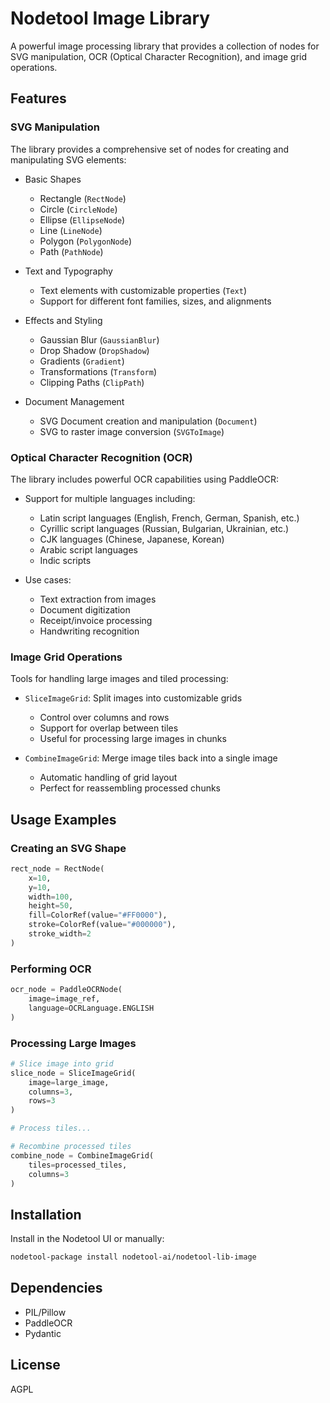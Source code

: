 # Nodetool Image Library

A powerful image processing library that provides a collection of nodes for SVG manipulation, OCR (Optical Character Recognition), and image grid operations.

## Features

### SVG Manipulation

The library provides a comprehensive set of nodes for creating and manipulating SVG elements:

- Basic Shapes

  - Rectangle (`RectNode`)
  - Circle (`CircleNode`)
  - Ellipse (`EllipseNode`)
  - Line (`LineNode`)
  - Polygon (`PolygonNode`)
  - Path (`PathNode`)

- Text and Typography

  - Text elements with customizable properties (`Text`)
  - Support for different font families, sizes, and alignments

- Effects and Styling

  - Gaussian Blur (`GaussianBlur`)
  - Drop Shadow (`DropShadow`)
  - Gradients (`Gradient`)
  - Transformations (`Transform`)
  - Clipping Paths (`ClipPath`)

- Document Management
  - SVG Document creation and manipulation (`Document`)
  - SVG to raster image conversion (`SVGToImage`)

### Optical Character Recognition (OCR)

The library includes powerful OCR capabilities using PaddleOCR:

- Support for multiple languages including:

  - Latin script languages (English, French, German, Spanish, etc.)
  - Cyrillic script languages (Russian, Bulgarian, Ukrainian, etc.)
  - CJK languages (Chinese, Japanese, Korean)
  - Arabic script languages
  - Indic scripts

- Use cases:
  - Text extraction from images
  - Document digitization
  - Receipt/invoice processing
  - Handwriting recognition

### Image Grid Operations

Tools for handling large images and tiled processing:

- `SliceImageGrid`: Split images into customizable grids

  - Control over columns and rows
  - Support for overlap between tiles
  - Useful for processing large images in chunks

- `CombineImageGrid`: Merge image tiles back into a single image
  - Automatic handling of grid layout
  - Perfect for reassembling processed chunks

## Usage Examples

### Creating an SVG Shape

```python
rect_node = RectNode(
    x=10,
    y=10,
    width=100,
    height=50,
    fill=ColorRef(value="#FF0000"),
    stroke=ColorRef(value="#000000"),
    stroke_width=2
)
```

### Performing OCR

```python
ocr_node = PaddleOCRNode(
    image=image_ref,
    language=OCRLanguage.ENGLISH
)
```

### Processing Large Images

```python
# Slice image into grid
slice_node = SliceImageGrid(
    image=large_image,
    columns=3,
    rows=3
)

# Process tiles...

# Recombine processed tiles
combine_node = CombineImageGrid(
    tiles=processed_tiles,
    columns=3
)
```

## Installation

Install in the Nodetool UI or manually:

```bash
nodetool-package install nodetool-ai/nodetool-lib-image
```

## Dependencies

- PIL/Pillow
- PaddleOCR
- Pydantic

## License

AGPL
